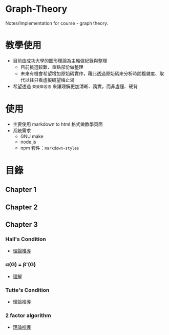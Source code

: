 # Graph-Theory
Notes/Implementation for course - graph theory. 

# 教學使用
* 目前由成功大學的圖形理論為主軸做紀錄與整理
    * 目前挑選較難、重點部份做整理
    * 未來有機會希望增加原始碼實作，藉此透過原始碼來分析時間複雜度、取代以往只看虛擬碼望梅止渴
* 希望透過 `費曼學習法` 來讓理解更加清晰、務實，而非虛懂、硬背

# 使用
* 主要使用 markdown to html 格式做教學頁面
* 系統需求
    * GNU make
    * node.js
    * npm 套件：`markdown-styles`

# 目錄

## Chapter 1

## Chapter 2

## Chapter 3

### Hall's Condition

* [理論推導](https://toolbuddy.github.io/Graph-Theory/matching-factor/hall-condition/)

### α(G) = β'(G)

* [理解](https://toolbuddy.github.io/Graph-Theory/matching-factor/ind-set-and-edge-cover)

### Tutte's Condition

* [理論推導](https://toolbuddy.github.io/Graph-Theory/matching-factor/tutte-theorem/)

### 2 factor algorithm

* [理論推導](https://toolbuddy.github.io/Graph-Theory/matching-factor/2-factor-algo/)
